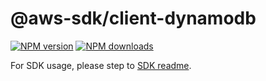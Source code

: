 # @aws-sdk/client-dynamodb

[![NPM version](https://img.shields.io/npm/v/@aws-sdk/client-dynamodb/beta.svg)](https://www.npmjs.com/package/@aws-sdk/client-dynamodb)
[![NPM downloads](https://img.shields.io/npm/dm/@aws-sdk/client-dynamodb.svg)](https://www.npmjs.com/package/@aws-sdk/client-dynamodb)

For SDK usage, please step to [SDK readme](https://github.com/aws/aws-sdk-js-v3).
